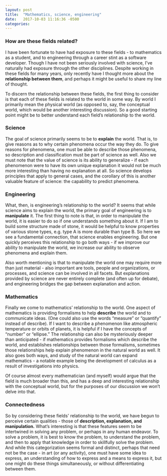 ```yaml
---
layout: post
title:  "Mathematics, science, engineering"
date:   2017-10-03 11:16:36 -0500
categories: 
---
```

### How are these fields related?

I have been fortunate to have had exposure to these fields - to mathematics as a student, and to engineering through a career stint as a software developer. Though I have not been seriously involved with science, I’ve naturally had exposure through the other disciplines. Despite working in these fields for many years, only recently have I thought more about the **relationship between them**, and perhaps it might be useful to share my line of thought. 

To discern the relationship between these fields, the first thing to consider is that each of these fields is related to the world in some way. By world I primarily mean the physical world (as opposed to, say, the conceptual world, which would be another interesting discussion). So a good starting point might be to better understand each field’s relationship to the world.

### Science

The goal of science primarily seems to be to **explain** the world. That is, to give reasons as to why certain phenomena occur the way they do. To give reasons for phenomena, one must be able to describe those phenomena, so description and classification must be part of science as well. Also we must note that the value of science is its ability to generalize - if each phenomenon were to have its own unique explanation it would not be much more interesting than having no explanation at all. So science develops principles that apply to general cases, and the corollary of this is another valuable feature of science: the capability to predict phenomena.

### Engineering

What, then, is engineering’s relationship to the world? It seems that while science aims to explain the world, the primary goal of engineering is to **manipulate** it. The first thing to note is that, in order to manipulate the world, it is easier to do so if one understands something about it. If I am to build some structure made of stone, it would be helpful to know properties of various stone types, e.g. type A is more durable than type B. So here we see a fundamental connection, that science enables engineering. But one quickly perceives this relationship to go both ways - if we improve our ability to manipulate the world, we increase our ability to observe phenomena and explain them.

Also worth mentioning is that to manipulate the world one may require more than just material - also important are tools, people and organizations, or processes, and science can be involved in all facets. But explanations provided by science are never entirely complete (and often up for debate), and engineering bridges the gap between explanation and action.

### Mathematics

Finally we come to mathematics’ relationship to the world. One aspect of mathematics is providing formalisms to help **describe** the world and to communicate ideas. (One could also use the words “measure” or “quantify” instead of describe). If I want to describe a phenomenon like atmospheric temperature or orbits of planets, it is helpful if I have the concepts of “number” or “ellipse.” The relationship can also be mysteriously deeper than anticipated - if mathematics provides formalisms which describe the world, and establishes relationships between those formalisms, sometimes those relationships help explain phenomenon in the natural world as well. It also goes both ways, and study of the natural world can expand mathematics - a notable example being the development of calculus as a result of investigations into physics.

Of course almost every mathematician (and myself) would argue that the field is much broader than this, and has a deep and interesting relationship with the conceptual world, but for the purposes of our discussion we won’t delve into that.

### Connectedness 

So by considering these fields' relationship to the world, we have begun to perceive certain qualities - those of **description, explanation, and manipulation.** What’s interesting is that these features seem to be intertwined in solving any problem, or perhaps in any human endeavor. To solve a problem, it is best to know the problem, to understand the problem, and then to apply that knowledge in order to skillfully solve the problem. And while this categorization seems formal and distinct, perhaps that need not be the case - in art (or any activity), one must have some idea to express, an understanding of how to express and a means to express it, but one might do these things simultaneously, or without differentiating between them.

